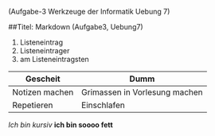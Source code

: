 (Aufgabe-3
Werkzeuge der Informatik Uebung 7)

##Titel: Markdown (Aufgabe3, Uebung7)

1. Listeneintrag
2. Listeneintrager
3. am Listeneintragsten

Gescheit  | Dumm
------------- | -------------
Notizen machen | Grimassen in Vorlesung machen
Repetieren  | Einschlafen

*Ich bin kursiv*
**ich bin soooo fett**
